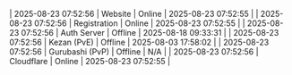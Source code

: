 | 2025-08-23 07:52:56 | Website | Online | 2025-08-23 07:52:55 |
| 2025-08-23 07:52:56 | Registration | Online | 2025-08-23 07:52:55 |
| 2025-08-23 07:52:56 | Auth Server | Offline | 2025-08-18 09:33:31 |
| 2025-08-23 07:52:56 | Kezan (PvE) | Offline | 2025-08-03 17:58:02 |
| 2025-08-23 07:52:56 | Gurubashi (PvP) | Offline | N/A |
| 2025-08-23 07:52:56 | Cloudflare | Online | 2025-08-23 07:52:55 |
